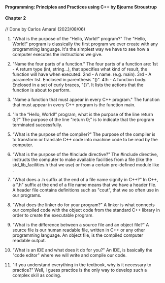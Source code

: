 #### Programming: Principles and Practices using C++ by Bjourne Stroustrup ####

#### Chapter 2 ####

// Done by Carlos Amaral (2023/08/06)

1. "What is the purpose of the “Hello, World!” program?"
The "Hello, World!" program is classically the first program we ever create with any programming language. It's the simplest way we have
to see how a computer executes the instructions we give.

2. "Name the four parts of a function."
The four parts of a function are: 
1st - A return type (int, string...), that specifies what kind of result, the function will have when executed.
2nd - A name. (e.g. main).
3rd - A parameter list. Enclosed in parenthesis "()". 
4th - A function body. Enclosed in a set of curly braces, "{}". It lists the actions that the function is about to perform.

3. "Name a function that must appear in every C++ program."
The function that must appear in every C++ program is the function main.

4. "In the “Hello, World!” program, what is the purpose of the line return 0;?"
The purpose of the line "return 0;" is to indicate that the program terminated successfully.

5. "What is the purpose of the compiler?"
The purpose of the compiler is to transform or translate C++ code into machine code to be read by the computer.

6. "What is the purpose of the #include directive?"
The #include directive, instructs the computer to make available facilities from a file (like the std_lib_facilities.h that we use)
or from a certain pre-defined module like <iostream>.

7. "What does a .h suffix at the end of a file name signify in C++?"
In C++, a ".h" suffix at the end of a file name means that we have a header file. A header file contains definitions such as "cout", 
that we so often use in our programs. 

8. "What does the linker do for your program?"
A linker is what connects our compiled code with the object code from the standard C++ library in order to create the executable program. 

9. "What is the difference between a source file and an object file?"
A source file is our human readable file, written in C++ or any other programming language. An object file, is the compiled
computer readable output.

10. "What is an IDE and what does it do for you?"
An IDE, is basically the "code editor" where we will write and compile our code.

11. "If you understand everything in the textbook, why is it necessary to practice?"
Well, I guess practice is the only way to develop such a complex skill as coding.
